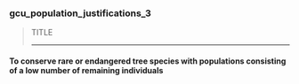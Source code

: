 ### gcu_population_justifications_3



> TITLE
> 
> ------

#### To conserve rare or endangered tree species with populations consisting of a low number of remaining individuals